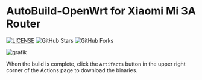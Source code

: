 # AutoBuild-OpenWrt for Xiaomi Mi 3A Router
[![LICENSE](https://img.shields.io/github/license/mashape/apistatus.svg?style=flat&logo=github&label=LICENSE)](https://github.com/esirplayground/AutoBuild-OpenWrt/blob/master/LICENSE)
![GitHub Stars](https://img.shields.io/github/stars/esirplayground/AutoBuild-OpenWrt.svg?style=flat&logo=appveyor&label=Stars&logo=github)
![GitHub Forks](https://img.shields.io/github/forks/esirplayground/AutoBuild-OpenWrt.svg?style=flat&logo=appveyor&label=Forks&logo=github)

![grafik](https://github.com/user-attachments/assets/bdec7b64-908a-44e8-b062-f5635b2d004a)

When the build is complete, click the `Artifacts` button in the upper right corner of the Actions page to download the binaries.
